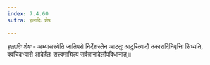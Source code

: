 ```yaml
---
index: 7.4.60
sutra: हलादिः शेषः

---
```

_हलादिः शेषः_ - अभ्यासस्येति जातिपरो निर्देशस्तेन आटतुः आटुरित्यादौ तकारादिनिवृत्तिः सिध्यति, क्वचिदभ्यासे आदेर्हलः सत्त्वमाश्रित्य सर्वत्रानादेर्लोपविधानात्॥